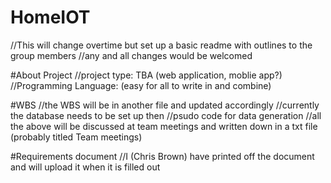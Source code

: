# HomeIOT

//This will change overtime but set up a basic readme with outlines to the group members
//any and all changes would be welcomed 

#About Project
//project type: TBA (web application, moblie app?)
//Programming Language: (easy for all to write in and combine)

#WBS
//the WBS will be in another file and updated accordingly
//currently the database needs to be set up then
//psudo code for data generation
//all the above will be discussed at team meetings and written down in a txt file (probably titled Team meetings)

#Requirements document
//I (Chris Brown) have printed off the document and will upload it when it is filled out



